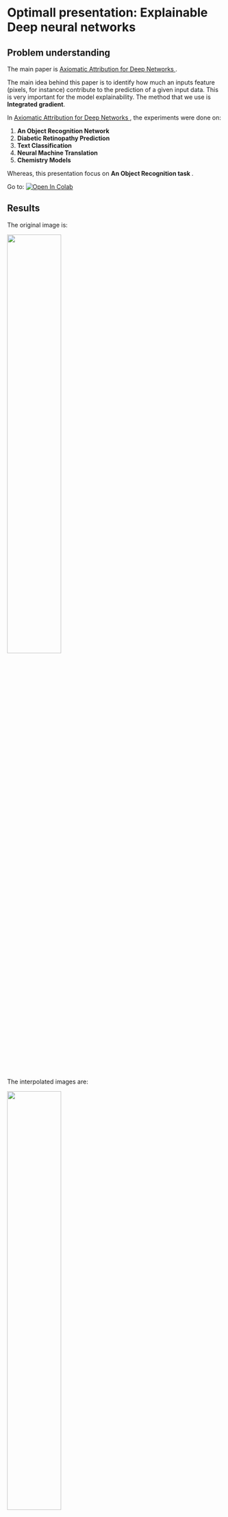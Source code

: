 # Optimall presentation: Explainable Deep neural networks

## Problem understanding

The main paper is <a href= 'https://arxiv.org/pdf/1703.01365.pdf'> Axiomatic Attribution for Deep Networks </a>.

The main idea behind this paper is to identify how much an inputs feature (pixels, for instance) contribute to the prediction of a given input data. This is very important for the model explainability. The method that we use is <b> Integrated gradient</b>.

In <a href= 'https://arxiv.org/pdf/1703.01365.pdf'> Axiomatic Attribution for Deep Networks </a>, the experiments were done on:
<ol>
  <li> <b> An Object Recognition Network </b> </li>
  <li> <b> Diabetic Retinopathy Prediction </b> </li>
  <li> <b> Text Classification </b> </li>
  <li> <b> Neural Machine Translation </b> </li>
  <li> <b> Chemistry Models </b> </li> 
</ol>

Whereas, this presentation focus on <b> An Object Recognition task </b>.

Go to: [![Open In Colab](https://colab.research.google.com/assets/colab-badge.svg)](https://colab.research.google.com/drive/1wKN9dUU5NAwlyg6_f3iE2VpRMBVwUPH9?authuser=1#scrollTo=9vKBnbYAQkEL
)


## Results
The original image is:

<img src='https://github.com/benjaminbenteke/Axiomatic-Attribution-for-DeepNetwork/blob/main/70bfca4555cca92e.jpg' width= 50%>

The interpolated images are:

<img src='https://github.com/benjaminbenteke/Axiomatic-Attribution-for-DeepNetwork/blob/main/interpolated_images.png' width= 50% height= 50%>

<b> Experimentation results: </b> The left and right figures represent </b> gradient method </b> result and <b> Integrated Gradient method </b> results respectively. As you can see, <b> Integrated Gradient method </b> works better than <b> Gradient method </b>, because it the Integrated Gradient image seems the original image. See the Attention mask image et Attention mask + original image.

<img src='https://github.com/benjaminbenteke/Axiomatic-Attribution-for-DeepNetwork/blob/main/ig_result.png' width= 40% height= 40% align="right">

<img src='https://github.com/benjaminbenteke/Axiomatic-Attribution-for-DeepNetwork/blob/main/grad.png' width= 40%  height= 40% align="left"> 
